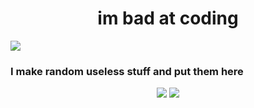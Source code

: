 <h1 align="center">im bad at coding</h1>

<a href=""><img src="https://github-readme-stats.vercel.app/api/top-langs/?username=YeetDisDude&layout=compact&langs_count=10)](https://github.com/yeetdisdude/repositories"></a>

### I make random useless stuff and put them here
<p align="center">
  <a href=""><img src="https://komarev.com/ghpvc/?username=YeetDisDude&color=green"></a>
  <a href=""><img src="https://img.shields.io/github/stars/YeetDisDude?style=social"></a>
</p>
